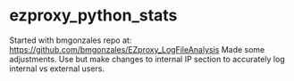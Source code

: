 # ezproxy_python_stats
Started with bmgonzales repo at: https://github.com/bmgonzales/EZproxy_LogFileAnalysis
Made some adjustments.  Use but make changes to internal IP section to accurately log internal vs external users. 
